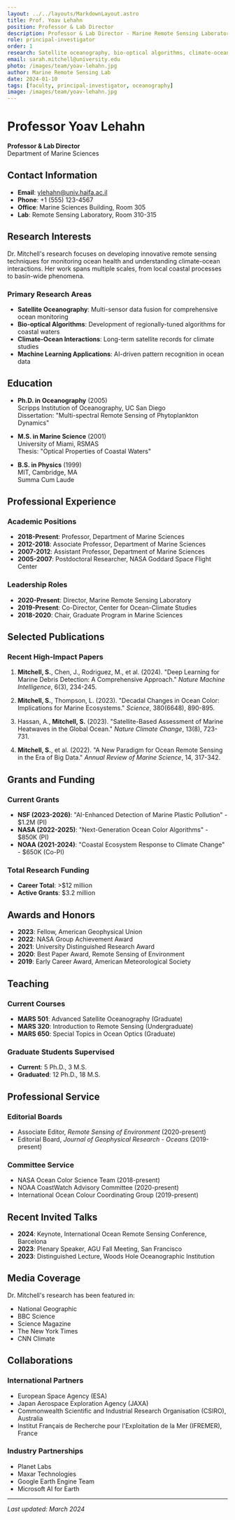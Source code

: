 ```yaml
---
layout: ../../layouts/MarkdownLayout.astro
title: Prof. Yoav Lehahn
position: Professor & Lab Director
description: Professor & Lab Director - Marine Remote Sensing Laboratory
role: principal-investigator
order: 1
research: Satellite oceanography, bio-optical algorithms, climate-ocean interactions
email: sarah.mitchell@university.edu
photo: /images/team/yoav-lehahn.jpg
author: Marine Remote Sensing Lab
date: 2024-01-10
tags: [faculty, principal-investigator, oceanography]
image: /images/team/yoav-lehahn.jpg
---
```


# Professor Yoav Lehahn
**Professor & Lab Director**  
Department of Marine Sciences

## Contact Information
- **Email**: ylehahn@univ.haifa.ac.il
- **Phone**: +1 (555) 123-4567
- **Office**: Marine Sciences Building, Room 305
- **Lab**: Remote Sensing Laboratory, Room 310-315

## Research Interests

Dr. Mitchell's research focuses on developing innovative remote sensing techniques for monitoring ocean health and understanding climate-ocean interactions. Her work spans multiple scales, from local coastal processes to basin-wide phenomena.

### Primary Research Areas
- **Satellite Oceanography**: Multi-sensor data fusion for comprehensive ocean monitoring
- **Bio-optical Algorithms**: Development of regionally-tuned algorithms for coastal waters
- **Climate-Ocean Interactions**: Long-term satellite records for climate studies
- **Machine Learning Applications**: AI-driven pattern recognition in ocean data

## Education

- **Ph.D. in Oceanography** (2005)  
  Scripps Institution of Oceanography, UC San Diego  
  Dissertation: "Multi-spectral Remote Sensing of Phytoplankton Dynamics"

- **M.S. in Marine Science** (2001)  
  University of Miami, RSMAS  
  Thesis: "Optical Properties of Coastal Waters"

- **B.S. in Physics** (1999)  
  MIT, Cambridge, MA  
  Summa Cum Laude

## Professional Experience

### Academic Positions
- **2018-Present**: Professor, Department of Marine Sciences
- **2012-2018**: Associate Professor, Department of Marine Sciences
- **2007-2012**: Assistant Professor, Department of Marine Sciences
- **2005-2007**: Postdoctoral Researcher, NASA Goddard Space Flight Center

### Leadership Roles
- **2020-Present**: Director, Marine Remote Sensing Laboratory
- **2019-Present**: Co-Director, Center for Ocean-Climate Studies
- **2018-2020**: Chair, Graduate Program in Marine Sciences

## Selected Publications

### Recent High-Impact Papers

1. **Mitchell, S.**, Chen, J., Rodriguez, M., et al. (2024). "Deep Learning for Marine Debris Detection: A Comprehensive Approach." *Nature Machine Intelligence*, 6(3), 234-245.

2. **Mitchell, S.**, Thompson, L. (2023). "Decadal Changes in Ocean Color: Implications for Marine Ecosystems." *Science*, 380(6648), 890-895.

3. Hassan, A., **Mitchell, S.** (2023). "Satellite-Based Assessment of Marine Heatwaves in the Global Ocean." *Nature Climate Change*, 13(8), 723-731.

4. **Mitchell, S.**, et al. (2022). "A New Paradigm for Ocean Remote Sensing in the Era of Big Data." *Annual Review of Marine Science*, 14, 317-342.

## Grants and Funding

### Current Grants
- **NSF (2023-2026)**: "AI-Enhanced Detection of Marine Plastic Pollution" - $1.2M (PI)
- **NASA (2022-2025)**: "Next-Generation Ocean Color Algorithms" - $850K (PI)
- **NOAA (2021-2024)**: "Coastal Ecosystem Response to Climate Change" - $650K (Co-PI)

### Total Research Funding
- **Career Total**: >$12 million
- **Active Grants**: $3.2 million

## Awards and Honors

- **2023**: Fellow, American Geophysical Union
- **2022**: NASA Group Achievement Award
- **2021**: University Distinguished Research Award
- **2020**: Best Paper Award, Remote Sensing of Environment
- **2019**: Early Career Award, American Meteorological Society

## Teaching

### Current Courses
- **MARS 501**: Advanced Satellite Oceanography (Graduate)
- **MARS 320**: Introduction to Remote Sensing (Undergraduate)
- **MARS 650**: Special Topics in Ocean Optics (Graduate)

### Graduate Students Supervised
- **Current**: 5 Ph.D., 3 M.S.
- **Graduated**: 12 Ph.D., 18 M.S.

## Professional Service

### Editorial Boards
- Associate Editor, *Remote Sensing of Environment* (2020-present)
- Editorial Board, *Journal of Geophysical Research - Oceans* (2019-present)

### Committee Service
- NASA Ocean Color Science Team (2018-present)
- NOAA CoastWatch Advisory Committee (2020-present)
- International Ocean Colour Coordinating Group (2019-present)

## Recent Invited Talks

- **2024**: Keynote, International Ocean Remote Sensing Conference, Barcelona
- **2023**: Plenary Speaker, AGU Fall Meeting, San Francisco
- **2023**: Distinguished Lecture, Woods Hole Oceanographic Institution

## Media Coverage

Dr. Mitchell's research has been featured in:
- National Geographic
- BBC Science
- Science Magazine
- The New York Times
- CNN Climate

## Collaborations

### International Partners
- European Space Agency (ESA)
- Japan Aerospace Exploration Agency (JAXA)
- Commonwealth Scientific and Industrial Research Organisation (CSIRO), Australia
- Institut Français de Recherche pour l'Exploitation de la Mer (IFREMER), France

### Industry Partnerships
- Planet Labs
- Maxar Technologies
- Google Earth Engine Team
- Microsoft AI for Earth

---

*Last updated: March 2024*